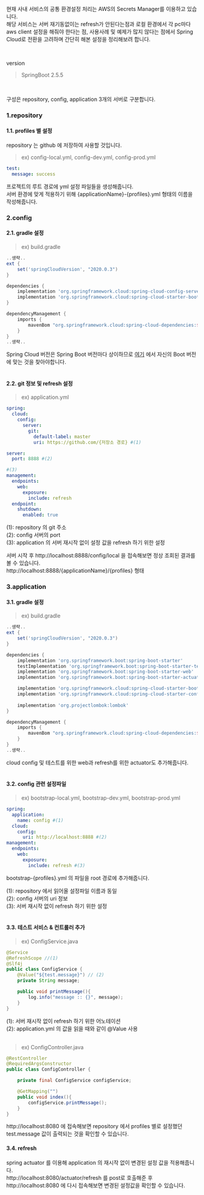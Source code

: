 현재 사내 서비스의 공통 환경설정 처리는 AWS의 Secrets Manager를 이용하고 있습니다. <br>
해당 서비스는 서버 재기동없이는 refresh가 안된다는점과 로컬 환경에서 각 pc마다 aws client 설정을 해줘야 한다는 점, 사용사례 및 예제가 많지 않다는 점에서 Spring Cloud로 전환을 고려하며 간단히 해본 설정을 정리해보려 합니다.

<br>

version
> SpringBoot 2.5.5

<br>

구성은 repository, config, application 3개의 서버로 구분합니다. <br>

<h3>1.repository</h3>
<h4> 1.1. profiles 별 설정 </h4>

repository 는 github 에 저장하여 사용할 것입니다. <br>

> ex) config-local.yml, config-dev.yml, config-prod.yml
~~~yml
test:
  message: success
~~~

프로젝트의 루트 경로에 yml 설정 파일들을 생성해줍니다. <br>
서버 환경에 맞게 적용하기 위해 {applicationName}-{profiles}.yml 형태의 이름을 작성해줍니다. <br>

<h3>2.config</h3>
<h4> 2.1. gradle 설정 </h4>

> ex) build.gradle

~~~gradle
..생략..
ext {
	set('springCloudVersion', "2020.0.3")
}

dependencies {
	implementation 'org.springframework.cloud:spring-cloud-config-server'
	implementation 'org.springframework.cloud:spring-cloud-starter-bootstrap'
}

dependencyManagement {
	imports {
		mavenBom "org.springframework.cloud:spring-cloud-dependencies:${springCloudVersion}"
	}
}
..생략..
~~~

Spring Cloud 버전은 Spring Boot 버전마다 상이하므로 <a href="https://spring.io/projects/spring-cloud">여기</a> 에서 자신의 Boot 버전에 맞는 것을 찾아야합니다. <br><br>


<h4> 2.2. git 정보 및 refresh 설정 </h4>

> ex) application.yml

~~~yml
spring:
  cloud:
    config:
      server:
        git:
          default-label: master
          uri: https://github.com/{저장소 경로} #(1)

server:
  port: 8888 #(2)

#(3)
management:
  endpoints:
    web:
      exposure:
        include: refresh
  endpoint:
    shutdown:
      enabled: true
~~~
(1): repository 의 git 주소 <br>
(2): config 서버의 port <br>
(3): application 의 서버 재시작 없이 설정 값을 refresh 하기 위한 설정<br>

서버 시작 후 http://localhost:8888/config/local 을 접속해보면 정상 조회된 결과를 볼 수 있습니다. <br>
http://localhost:8888/{applicationName}/{profiles} 형태 <br>

<h3>3.application</h3>
<h4> 3.1. gradle 설정 </h4>

> ex) build.gradle

~~~gradle
..생략..
ext {
	set('springCloudVersion', "2020.0.3")
}

dependencies {
	implementation 'org.springframework.boot:spring-boot-starter'
	testImplementation 'org.springframework.boot:spring-boot-starter-test'
	implementation 'org.springframework.boot:spring-boot-starter-web'
	implementation 'org.springframework.boot:spring-boot-starter-actuator'

	implementation 'org.springframework.cloud:spring-cloud-starter-bootstrap'
	implementation 'org.springframework.cloud:spring-cloud-starter-config'
	
	implementation 'org.projectlombok:lombok'
}

dependencyManagement {
	imports {
		mavenBom "org.springframework.cloud:spring-cloud-dependencies:${springCloudVersion}"
	}
}
..생략..
~~~

cloud config 및 테스트를 위한 web과 refresh를 위한 actuator도 추가해줍니다. <br><br>

<h4> 3.2. config 관련 설정파일 </h4>

> ex) bootstrap-local.yml, bootstrap-dev.yml, bootstrap-prod.yml

~~~yml
spring:
  application:
    name: config #(1)
  cloud:
    config:
      uri: http://localhost:8888 #(2)
management:
  endpoints:
    web:
      exposure:
        include: refresh #(3)
~~~

bootstrap-{profiles}.yml 의 파일을 root 경로에 추가해줍니다. <br>

(1): repository 에서 읽어올 설정파일 이름과 동일 <br>
(2): config 서버의 uri 정보 <br>
(3): 서버 재시작 없이 refresh 하기 위한 설정 <br><br>


<h4> 3.3. 테스트 서비스 & 컨트롤러 추가</h4>

> ex) ConfigService.java
 
~~~java
@Service
@RefreshScope //(1)
@Slf4j
public class ConfigService {
    @Value("${test.message}") // (2)
    private String message;

    public void printMessage(){
        log.info("message :: {}", message);
    }
}
~~~
(1): 서버 재시작 없이 refresh 하기 위한 어노테이션 <br>
(2): application.yml 의 값을 읽을 때와 같이 @Value 사용
<br><br>

> ex) ConfigController.java

~~~java
@RestController
@RequiredArgsConstructor
public class ConfigController {

    private final ConfigService configService;

    @GetMapping("")
    public void index(){
        configService.printMessage();
    }
}
~~~

http://localhost:8080 에 접속해보면 repository 에서 profiles 별로 설정했던 test.message 값이 출력되는 것을 확인할 수 있습니다.

<h4> 3.4. refresh</h4>
spring actuator 를 이용해 application 의 재시작 없이 변경된 설정 값을 적용해줍니다. <br>
http://localhost:8080/actuator/refresh 를 post로 호출해준 후
http://localhost:8080 에 다시 접속해보면 변경된 설정값을 확인할 수 있습니다.